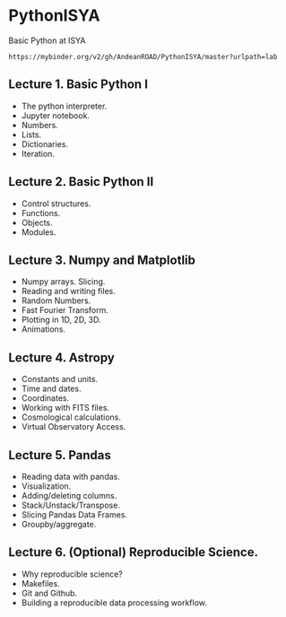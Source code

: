 # PythonISYA
Basic Python at ISYA


`https://mybinder.org/v2/gh/AndeanROAD/PythonISYA/master?urlpath=lab`

## Lecture 1. Basic Python I

* The python interpreter.
* Jupyter notebook.
* Numbers.
* Lists.
* Dictionaries.
* Iteration.

## Lecture 2. Basic Python II

* Control structures.
* Functions.
* Objects.
* Modules.


## Lecture 3. Numpy and Matplotlib

* Numpy arrays. Slicing.
* Reading and writing files.
* Random Numbers.
* Fast Fourier Transform.
* Plotting in 1D, 2D, 3D.
* Animations.

## Lecture 4. Astropy

* Constants and units.
* Time and dates.
* Coordinates.
* Working with FITS files.
* Cosmological calculations.
* Virtual Observatory Access.

## Lecture 5. Pandas

* Reading data with pandas.
* Visualization.
* Adding/deleting columns.
* Stack/Unstack/Transpose.
* Slicing Pandas Data Frames.
* Groupby/aggregate.

## Lecture 6. (Optional) Reproducible Science.
* Why reproducible science?
* Makefiles.
* Git and Github.
* Building a reproducible data processing workflow.
